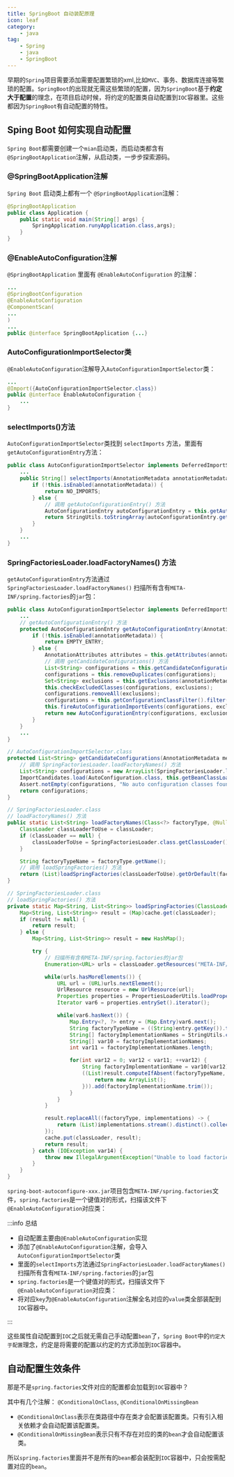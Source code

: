 ```yaml
---
title: SpringBoot 自动装配原理
icon: leaf
category: 
    - java
tag: 
    - Spring
    - java
    - SpringBoot
---
```

早期的`Spring`项目需要添加需要配置繁琐的xml,比如`MVC`、事务、数据库连接等繁琐的配置。`SpringBoot`的出现就无需这些繁琐的配置，因为`SpringBoot`基于**约定大于配置**的理念，在项目启动时候，将约定的配置类自动配置到`IOC`容器里。这些都因为`SpringBoot`有自动配置的特性。

## Sping Boot 如何实现自动配置

`Spring Boot`都需要创建一个`mian`启动类，而启动类都含有`@SpringBootApplication`注解，从启动类，一步步探索源码。

### @SpringBootApplication注解

`Spring Boot` 启动类上都有一个 `@SpringBootApplication`注解：

```java
@SpringBootApplication
public class Application {
    public static void main(String[] args) {
        SpringApplication.runyApplication.class,args);
    }
}
```

### @EnableAutoConfiguration注解

`@SpringBootApplication` 里面有 `@EnableAutoConfiguration` 的注解：

```java
...
@SpringBootConfiguration
@EnableAutoConfiguration
@ComponentScan(
...
)
...
public @interface SpringBootApplication {...}
```

### AutoConfigurationImportSelector类

`@EnableAutoConfiguration`注解导入`AutoConfigurationImportSelector`类：

```java
...
@Import({AutoConfigurationImportSelector.class})
public @interface EnableAutoConfiguration {
    ...
}
```

### selectImports()方法

`AutoConfigurationImportSelector`类找到 `selectImports` 方法，里面有`getAutoConfigurationEntry`方法：

```java
public class AutoConfigurationImportSelector implements DeferredImportSelector, BeanClassLoaderAware, ResourceLoaderAware, BeanFactoryAware, EnvironmentAware, Ordered {
	...
    public String[] selectImports(AnnotationMetadata annotationMetadata) {
        if (!this.isEnabled(annotationMetadata)) {
            return NO_IMPORTS;
        } else {
            // 调用 getAutoConfigurationEntry() 方法
            AutoConfigurationEntry autoConfigurationEntry = this.getAutoConfigurationEntry(annotationMetadata);
            return StringUtils.toStringArray(autoConfigurationEntry.getConfigurations());
        }
    }
    ...
}
```

### SpringFactoriesLoader.loadFactoryNames() 方法

`getAutoConfigurationEntry`方法通过`SpringFactoriesLoader.loadFactoryNames()` 扫描所有含有`META-INF/spring.factories`的`jar`包：

```java
public class AutoConfigurationImportSelector implements DeferredImportSelector, BeanClassLoaderAware, ResourceLoaderAware, BeanFactoryAware, EnvironmentAware, Ordered {
    ...
    // getAutoConfigurationEntry() 方法
    protected AutoConfigurationEntry getAutoConfigurationEntry(AnnotationMetadata annotationMetadata) {
        if (!this.isEnabled(annotationMetadata)) {
            return EMPTY_ENTRY;
        } else {
            AnnotationAttributes attributes = this.getAttributes(annotationMetadata);
            // 调用 getCandidateConfigurations() 方法
            List<String> configurations = this.getCandidateConfigurations(annotationMetadata, attributes);
            configurations = this.removeDuplicates(configurations);
            Set<String> exclusions = this.getExclusions(annotationMetadata, attributes);
            this.checkExcludedClasses(configurations, exclusions);
            configurations.removeAll(exclusions);
            configurations = this.getConfigurationClassFilter().filter(configurations);
            this.fireAutoConfigurationImportEvents(configurations, exclusions);
            return new AutoConfigurationEntry(configurations, exclusions);
        }
    }
    ...
}
```

```java
// AutoConfigurationImportSelector.class
protected List<String> getCandidateConfigurations(AnnotationMetadata metadata, AnnotationAttributes attributes) {
    // 调用 SpringFactoriesLoader.loadFactoryNames() 方法
    List<String> configurations = new ArrayList(SpringFactoriesLoader.loadFactoryNames(this.getSpringFactoriesLoaderFactoryClass(), this.getBeanClassLoader()));
    ImportCandidates.load(AutoConfiguration.class, this.getBeanClassLoader()).forEach(configurations::add);
    Assert.notEmpty(configurations, "No auto configuration classes found in META-INF/spring.factories nor in META-INF/spring/org.springframework.boot.autoconfigure.AutoConfiguration.imports. If you are using a custom packaging, make sure that file is correct.");
    return configurations;
}
```

```java
// SpringFactoriesLoader.class
// loadFactoryNames() 方法
public static List<String> loadFactoryNames(Class<?> factoryType, @Nullable ClassLoader classLoader) {
    ClassLoader classLoaderToUse = classLoader;
    if (classLoader == null) {
        classLoaderToUse = SpringFactoriesLoader.class.getClassLoader();
    }

    String factoryTypeName = factoryType.getName();
    // 调用 loadSpringFactories() 方法
    return (List)loadSpringFactories(classLoaderToUse).getOrDefault(factoryTypeName, Collections.emptyList());
}
```

```java
// SpringFactoriesLoader.class
// loadSpringFactories() 方法
private static Map<String, List<String>> loadSpringFactories(ClassLoader classLoader) {
    Map<String, List<String>> result = (Map)cache.get(classLoader);
    if (result != null) {
        return result;
    } else {
        Map<String, List<String>> result = new HashMap();

        try {
            // 扫描所有含有META-INF/spring.factories的jar包
            Enumeration<URL> urls = classLoader.getResources("META-INF/spring.factories");

            while(urls.hasMoreElements()) {
                URL url = (URL)urls.nextElement();
                UrlResource resource = new UrlResource(url);
                Properties properties = PropertiesLoaderUtils.loadProperties(resource);
                Iterator var6 = properties.entrySet().iterator();

                while(var6.hasNext()) {
                    Map.Entry<?, ?> entry = (Map.Entry)var6.next();
                    String factoryTypeName = ((String)entry.getKey()).trim();
                    String[] factoryImplementationNames = StringUtils.commaDelimitedListToStringArray((String)entry.getValue());
                    String[] var10 = factoryImplementationNames;
                    int var11 = factoryImplementationNames.length;

                    for(int var12 = 0; var12 < var11; ++var12) {
                        String factoryImplementationName = var10[var12];
                        ((List)result.computeIfAbsent(factoryTypeName, (key) -> {
                            return new ArrayList();
                        })).add(factoryImplementationName.trim());
                    }
                }
            }

            result.replaceAll((factoryType, implementations) -> {
                return (List)implementations.stream().distinct().collect(Collectors.collectingAndThen(Collectors.toList(), Collections::unmodifiableList));
            });
            cache.put(classLoader, result);
            return result;
        } catch (IOException var14) {
            throw new IllegalArgumentException("Unable to load factories from location [META-INF/spring.factories]", var14);
        }
    }
}
```

`spring-boot-autoconfigure-xxx.jar`项目包含`META-INF/spring.factories`文件，`spring.factories`是一个键值对的形式，扫描该文件下`@EnableAutoConfiguration`对应类：

:::info 总结

- 自动配置主要由`@EnableAutoConfiguration`实现
- 添加了`@EnableAutoConfiguration`注解，会导入`AutoConfigurationImportSelector`类
- 里面的`selectImports`方法通过`SpringFactoriesLoader.loadFactoryNames()`扫描所有含有`META-INF/spring.factories`的`jar`包
- `spring.factories`是一个键值对的形式，扫描该文件下`@EnableAutoConfiguration`对应类：
- 将对应`key`为`@EnableAutoConfiguration`注解全名对应的`value`类全部装配到`IOC`容器中。

:::

这些属性自动配置到`IOC`之后就无需自己手动配置`bean`了，`Spring Boot`中的`约定大于配置`理念，约定是将需要的配置以约定的方式添加到`IOC`容器中。

## 自动配置生效条件

那是不是`spring.factories`文件对应的配置都会加载到`IOC`容器中？

其中有几个注解：  `@ConditionalOnClass`, `@ConditionalOnMissingBean`

- `@ConditionalOnClass`表示在类路径中存在类才会配置该配置类。只有引入相关依赖才会自动配置该配置类。
- `@ConditionalOnMissingBean`表示只有不存在对应的类的`bean`才会自动配置该类。

所以`spring.factories`里面并不是所有的`bean`都会装配到`IOC`容器中，只会按需配置对应的`bean`。
